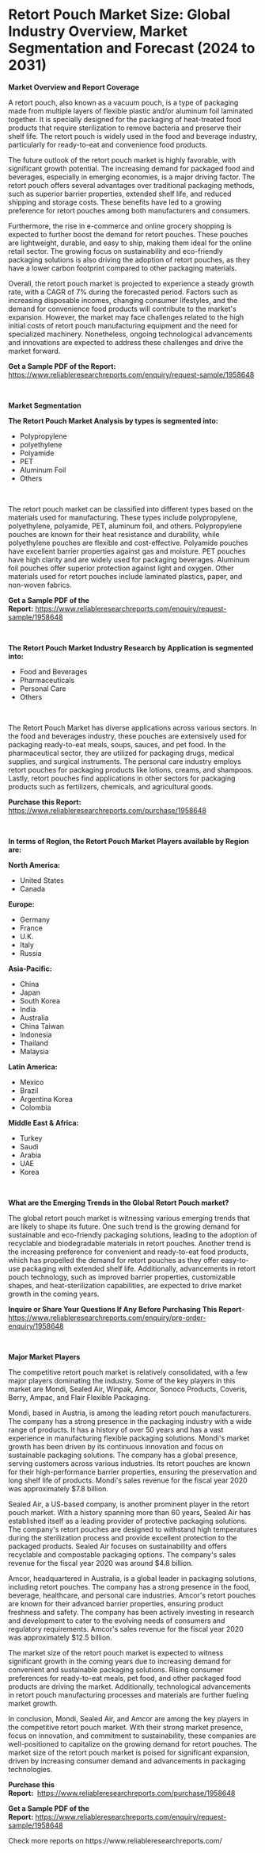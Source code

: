 <p><h1>Retort Pouch Market Size: Global Industry Overview, Market Segmentation and Forecast (2024 to 2031)</h1></p><p><strong>Market Overview and Report Coverage</strong></p>
<p><p>A retort pouch, also known as a vacuum pouch, is a type of packaging made from multiple layers of flexible plastic and/or aluminum foil laminated together. It is specially designed for the packaging of heat-treated food products that require sterilization to remove bacteria and preserve their shelf life. The retort pouch is widely used in the food and beverage industry, particularly for ready-to-eat and convenience food products.</p><p>The future outlook of the retort pouch market is highly favorable, with significant growth potential. The increasing demand for packaged food and beverages, especially in emerging economies, is a major driving factor. The retort pouch offers several advantages over traditional packaging methods, such as superior barrier properties, extended shelf life, and reduced shipping and storage costs. These benefits have led to a growing preference for retort pouches among both manufacturers and consumers.</p><p>Furthermore, the rise in e-commerce and online grocery shopping is expected to further boost the demand for retort pouches. These pouches are lightweight, durable, and easy to ship, making them ideal for the online retail sector. The growing focus on sustainability and eco-friendly packaging solutions is also driving the adoption of retort pouches, as they have a lower carbon footprint compared to other packaging materials.</p><p>Overall, the retort pouch market is projected to experience a steady growth rate, with a CAGR of 7% during the forecasted period. Factors such as increasing disposable incomes, changing consumer lifestyles, and the demand for convenience food products will contribute to the market's expansion. However, the market may face challenges related to the high initial costs of retort pouch manufacturing equipment and the need for specialized machinery. Nonetheless, ongoing technological advancements and innovations are expected to address these challenges and drive the market forward.</p></p>
<p><strong>Get a Sample PDF of the Report:</strong> <a href="https://www.reliableresearchreports.com/enquiry/request-sample/1958648">https://www.reliableresearchreports.com/enquiry/request-sample/1958648</a></p>
<p>&nbsp;</p>
<p><strong>Market Segmentation</strong></p>
<p><strong>The Retort Pouch Market Analysis by types is segmented into:</strong></p>
<p><ul><li>Polypropylene</li><li>polyethylene</li><li>Polyamide</li><li>PET</li><li>Aluminum Foil</li><li>Others</li></ul></p>
<p>&nbsp;</p>
<p><p>The retort pouch market can be classified into different types based on the materials used for manufacturing. These types include polypropylene, polyethylene, polyamide, PET, aluminum foil, and others. Polypropylene pouches are known for their heat resistance and durability, while polyethylene pouches are flexible and cost-effective. Polyamide pouches have excellent barrier properties against gas and moisture. PET pouches have high clarity and are widely used for packaging beverages. Aluminum foil pouches offer superior protection against light and oxygen. Other materials used for retort pouches include laminated plastics, paper, and non-woven fabrics.</p></p>
<p><strong>Get a Sample PDF of the Report:</strong>&nbsp;<a href="https://www.reliableresearchreports.com/enquiry/request-sample/1958648">https://www.reliableresearchreports.com/enquiry/request-sample/1958648</a></p>
<p>&nbsp;</p>
<p><strong>The Retort Pouch Market Industry Research by Application is segmented into:</strong></p>
<p><ul><li>Food and Beverages</li><li>Pharmaceuticals</li><li>Personal Care</li><li>Others</li></ul></p>
<p>&nbsp;</p>
<p><p>The Retort Pouch Market has diverse applications across various sectors. In the food and beverages industry, these pouches are extensively used for packaging ready-to-eat meals, soups, sauces, and pet food. In the pharmaceutical sector, they are utilized for packaging drugs, medical supplies, and surgical instruments. The personal care industry employs retort pouches for packaging products like lotions, creams, and shampoos. Lastly, retort pouches find applications in other sectors for packaging products such as fertilizers, chemicals, and agricultural goods.</p></p>
<p><strong>Purchase this Report:</strong>&nbsp; <a href="https://www.reliableresearchreports.com/purchase/1958648">https://www.reliableresearchreports.com/purchase/1958648</a></p>
<p>&nbsp;</p>
<p><strong>In terms of Region, the Retort Pouch Market Players available by Region are:</strong></p>
<p>
    <p> <strong> North America: </strong>
        <ul>
            <li>United States</li>
            <li>Canada</li>
        </ul>
        </p> 
    <p> <strong> Europe: </strong>
        <ul>
            <li>Germany</li>
            <li>France</li>
            <li>U.K.</li>
            <li>Italy</li>
            <li>Russia</li>
        </ul>
        </p> 
    <p> <strong> Asia-Pacific: </strong>
        <ul>
            <li>China</li>
            <li>Japan</li>
            <li>South Korea</li>
            <li>India</li>
            <li>Australia</li>
            <li>China Taiwan</li>
            <li>Indonesia</li>
            <li>Thailand</li>
            <li>Malaysia</li>
        </ul>
        </p> 
    <p> <strong> Latin America: </strong>
        <ul>
            <li>Mexico</li>
            <li>Brazil</li>
            <li>Argentina Korea</li>
            <li>Colombia</li>
        </ul>
        </p> 
    <p> <strong> Middle East & Africa: </strong>
        <ul>
            <li>Turkey</li>
            <li>Saudi</li>
            <li>Arabia</li>
            <li>UAE</li>
            <li>Korea</li>
        </ul>
    </p>
    </p>
<p>&nbsp;</p>
<p><strong>What are the Emerging Trends in the Global Retort Pouch market?</strong></p>
<p><p>The global retort pouch market is witnessing various emerging trends that are likely to shape its future. One such trend is the growing demand for sustainable and eco-friendly packaging solutions, leading to the adoption of recyclable and biodegradable materials in retort pouches. Another trend is the increasing preference for convenient and ready-to-eat food products, which has propelled the demand for retort pouches as they offer easy-to-use packaging with extended shelf life. Additionally, advancements in retort pouch technology, such as improved barrier properties, customizable shapes, and heat-sterilization capabilities, are expected to drive market growth in the coming years.</p></p>
<p><strong>Inquire or Share Your Questions If Any Before Purchasing This Report</strong>- <a href="https://www.reliableresearchreports.com/enquiry/pre-order-enquiry/1958648">https://www.reliableresearchreports.com/enquiry/pre-order-enquiry/1958648</a></p>
<p>&nbsp;</p>
<p><strong>Major Market Players</strong></p>
<p><p>The competitive retort pouch market is relatively consolidated, with a few major players dominating the industry. Some of the key players in this market are Mondi, Sealed Air, Winpak, Amcor, Sonoco Products, Coveris, Berry, Ampac, and Flair Flexible Packaging.</p><p>Mondi, based in Austria, is among the leading retort pouch manufacturers. The company has a strong presence in the packaging industry with a wide range of products. It has a history of over 50 years and has a vast experience in manufacturing flexible packaging solutions. Mondi's market growth has been driven by its continuous innovation and focus on sustainable packaging solutions. The company has a global presence, serving customers across various industries. Its retort pouches are known for their high-performance barrier properties, ensuring the preservation and long shelf life of products. Mondi's sales revenue for the fiscal year 2020 was approximately $7.8 billion.</p><p>Sealed Air, a US-based company, is another prominent player in the retort pouch market. With a history spanning more than 60 years, Sealed Air has established itself as a leading provider of protective packaging solutions. The company's retort pouches are designed to withstand high temperatures during the sterilization process and provide excellent protection to the packaged products. Sealed Air focuses on sustainability and offers recyclable and compostable packaging options. The company's sales revenue for the fiscal year 2020 was around $4.8 billion.</p><p>Amcor, headquartered in Australia, is a global leader in packaging solutions, including retort pouches. The company has a strong presence in the food, beverage, healthcare, and personal care industries. Amcor's retort pouches are known for their advanced barrier properties, ensuring product freshness and safety. The company has been actively investing in research and development to cater to the evolving needs of consumers and regulatory requirements. Amcor's sales revenue for the fiscal year 2020 was approximately $12.5 billion.</p><p>The market size of the retort pouch market is expected to witness significant growth in the coming years due to increasing demand for convenient and sustainable packaging solutions. Rising consumer preferences for ready-to-eat meals, pet food, and other packaged food products are driving the market. Additionally, technological advancements in retort pouch manufacturing processes and materials are further fueling market growth.</p><p>In conclusion, Mondi, Sealed Air, and Amcor are among the key players in the competitive retort pouch market. With their strong market presence, focus on innovation, and commitment to sustainability, these companies are well-positioned to capitalize on the growing demand for retort pouches. The market size of the retort pouch market is poised for significant expansion, driven by increasing consumer demand and advancements in packaging technologies.</p></p>
<p><strong>Purchase this Report:</strong>&nbsp;&nbsp;<a href="https://www.reliableresearchreports.com/purchase/1958648">https://www.reliableresearchreports.com/purchase/1958648</a></p>
<p></p>
<p><strong>Get a Sample PDF of the Report:</strong>&nbsp;<a href="https://www.reliableresearchreports.com/enquiry/request-sample/1958648">https://www.reliableresearchreports.com/enquiry/request-sample/1958648</a></p>
<p>Check more reports on https://www.reliableresearchreports.com/</p>